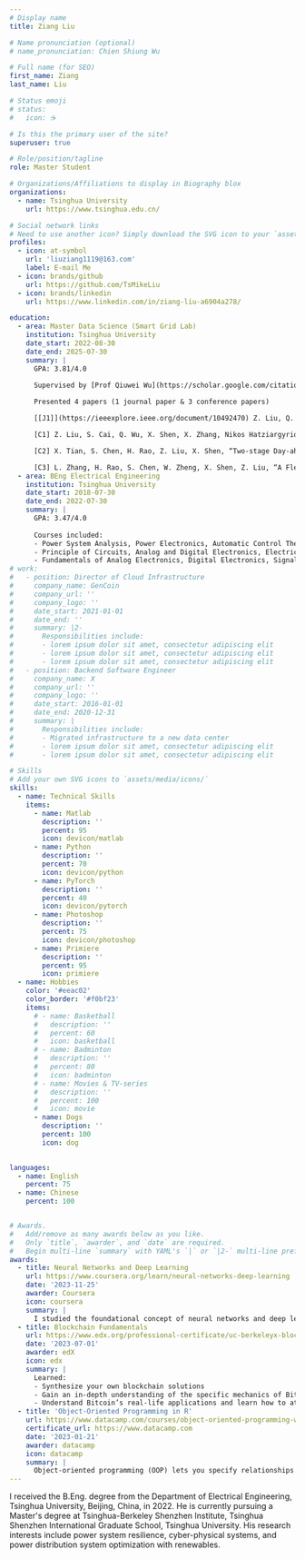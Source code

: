 ```yaml
---
# Display name
title: Ziang Liu

# Name pronunciation (optional)
# name_pronunciation: Chien Shiung Wu

# Full name (for SEO)
first_name: Ziang
last_name: Liu

# Status emoji
# status:
#   icon: ☕️

# Is this the primary user of the site?
superuser: true

# Role/position/tagline
role: Master Student

# Organizations/Affiliations to display in Biography blox
organizations:
  - name: Tsinghua University
    url: https://www.tsinghua.edu.cn/

# Social network links
# Need to use another icon? Simply download the SVG icon to your `assets/media/icons/` folder.
profiles:
  - icon: at-symbol
    url: 'liuziang1119@163.com'
    label: E-mail Me
  - icon: brands/github
    url: https://github.com/TsMikeLiu
  - icon: brands/linkedin
    url: https://www.linkedin.com/in/ziang-liu-a6904a278/

education:
  - area: Master Data Science (Smart Grid Lab)
    institution: Tsinghua University
    date_start: 2022-08-30
    date_end: 2025-07-30
    summary: |
      GPA: 3.81/4.0

      Supervised by [Prof Qiuwei Wu](https://scholar.google.com/citations?user=LLit50EAAAAJ&hl=en) & [Prof Xinwei Shen](https://xinweishen.com/). 
      
      Presented 4 papers (1 journal paper & 3 conference papers)

      [[J1]](https://ieeexplore.ieee.org/document/10492470) Z. Liu, Q. Wu, X. Shen, J. Tan, X. Zhang, “Post-disaster Robust Restoration Scheme for Distribution Network Considering Rerouting Process of Cyber System with 5G”, IEEE Transactions on Smart Grid (TSG), 2023, Accepted, IF=9.6

      [C1] Z. Liu, S. Cai, Q. Wu, X. Shen, X. Zhang, Nikos Hatziargyriou, “Dynamic Microgrid Formation Considering Time-dependent Contingency: A Distributionally Robust Approach”, 2024 IEEE Power Energy Society General Meeting (PESGM), Seattle, USA, 2024, Accepted

      [C2] X. Tian, S. Chen, H. Rao, Z. Liu, X. Shen, “Two-stage Day-ahead and Intra-day Peak Shaving Strategy Considering Flexible Loads Resources”, 2023 IEEE 7th Conference on Energy Internet and Energy System Integration (EI2), Hangzhou, China, 2023, Accepted

      [C3] L. Zhang, H. Rao, S. Chen, W. Zheng, X. Shen, Z. Liu, “A Flexibility Assessment Method for Active Distribution System considering Time-Coupling Constraints”, 2023 IEEE 7th Conference on Energy Internet and Energy System Integration (EI2), Hangzhou, China, 2023, Accepted
  - area: BEng Electrical Engineering
    institution: Tsinghua University
    date_start: 2018-07-30
    date_end: 2022-07-30
    summary: |
      GPA: 3.47/4.0
      
      Courses included:
      - Power System Analysis, Power Electronics, Automatic Control Theory
      - Principle of Circuits, Analog and Digital Electronics, Electric Machinery Fundamentals, Electromagnetic Fields,
      - Fundamentals of Analog Electronics, Digital Electronics, Signals and Systems
# work:
#   - position: Director of Cloud Infrastructure
#     company_name: GenCoin
#     company_url: ''
#     company_logo: ''
#     date_start: 2021-01-01
#     date_end: ''
#     summary: |2-
#       Responsibilities include:
#       - lorem ipsum dolor sit amet, consectetur adipiscing elit
#       - lorem ipsum dolor sit amet, consectetur adipiscing elit
#       - lorem ipsum dolor sit amet, consectetur adipiscing elit
#   - position: Backend Software Engineer
#     company_name: X
#     company_url: ''
#     company_logo: ''
#     date_start: 2016-01-01
#     date_end: 2020-12-31
#     summary: |
#       Responsibilities include:
#       - Migrated infrastructure to a new data center
#       - lorem ipsum dolor sit amet, consectetur adipiscing elit
#       - lorem ipsum dolor sit amet, consectetur adipiscing elit

# Skills
# Add your own SVG icons to `assets/media/icons/`
skills:
  - name: Technical Skills
    items:
      - name: Matlab
        description: ''
        percent: 95
        icon: devicon/matlab
      - name: Python
        description: ''
        percent: 70
        icon: devicon/python
      - name: PyTorch
        description: ''
        percent: 40
        icon: devicon/pytorch
      - name: Photoshop
        description: ''
        percent: 75
        icon: devicon/photoshop  
      - name: Primiere
        description: ''
        percent: 95
        icon: primiere
  - name: Hobbies
    color: '#eeac02'
    color_border: '#f0bf23'
    items:
      # - name: Basketball
      #   description: ''
      #   percent: 60
      #   icon: basketball
      # - name: Badminton
      #   description: ''
      #   percent: 80
      #   icon: badminton
      # - name: Movies & TV-series
      #   description: ''
      #   percent: 100
      #   icon: movie
      - name: Dogs
        description: ''
        percent: 100
        icon: dog
      

languages:
  - name: English
    percent: 75
  - name: Chinese
    percent: 100


# Awards.
#   Add/remove as many awards below as you like.
#   Only `title`, `awarder`, and `date` are required.
#   Begin multi-line `summary` with YAML's `|` or `|2-` multi-line prefix and indent 2 spaces below.
awards:
  - title: Neural Networks and Deep Learning
    url: https://www.coursera.org/learn/neural-networks-deep-learning
    date: '2023-11-25'
    awarder: Coursera
    icon: coursera
    summary: |
      I studied the foundational concept of neural networks and deep learning. By the end, I was familiar with the significant technological trends driving the rise of deep learning; build, train, and apply fully connected deep neural networks; implement efficient (vectorized) neural networks; identify key parameters in a neural network’s architecture; and apply deep learning to your own applications.
  - title: Blockchain Fundamentals
    url: https://www.edx.org/professional-certificate/uc-berkeleyx-blockchain-fundamentals
    date: '2023-07-01'
    awarder: edX
    icon: edx
    summary: |
      Learned:
      - Synthesize your own blockchain solutions
      - Gain an in-depth understanding of the specific mechanics of Bitcoin
      - Understand Bitcoin’s real-life applications and learn how to attack and destroy Bitcoin, Ethereum, smart contracts and Dapps, and alternatives to Bitcoin’s Proof-of-Work consensus algorithm
  - title: 'Object-Oriented Programming in R'
    url: https://www.datacamp.com/courses/object-oriented-programming-with-s3-and-r6-in-r
    certificate_url: https://www.datacamp.com
    date: '2023-01-21'
    awarder: datacamp
    icon: datacamp
    summary: |
      Object-oriented programming (OOP) lets you specify relationships between functions and the objects that they can act on, helping you manage complexity in your code. This is an intermediate level course, providing an introduction to OOP, using the S3 and R6 systems. S3 is a great day-to-day R programming tool that simplifies some of the functions that you write. R6 is especially useful for industry-specific analyses, working with web APIs, and building GUIs.
---
```


I received the B.Eng. degree from the Department of Electrical Engineering, Tsinghua University, Beijing, China, in 2022. He is currently pursuing a Master's degree at Tsinghua-Berkeley Shenzhen Institute, Tsinghua Shenzhen International Graduate School, Tsinghua University. His research interests include power system resilience, cyber-physical systems, and power distribution system optimization with renewables.